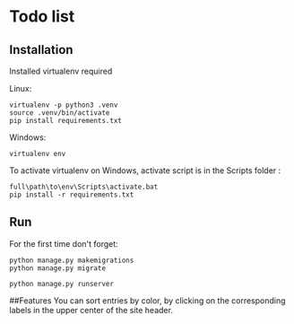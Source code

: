 # Todo list

## Installation

Installed virtualenv required

Linux:
```angular2
virtualenv -p python3 .venv
source .venv/bin/activate
pip install requirements.txt
```

Windows:
```angular2
virtualenv env
```
To activate virtualenv on Windows, activate script is in the Scripts folder :
```
full\path\to\env\Scripts\activate.bat
pip install -r requirements.txt
```


## Run

For the first time don't forget:
```
python manage.py makemigrations
python manage.py migrate
```

```angular2
python manage.py runserver
```

##Features
You can sort entries by color, by clicking on the corresponding labels in the upper center of the site header.